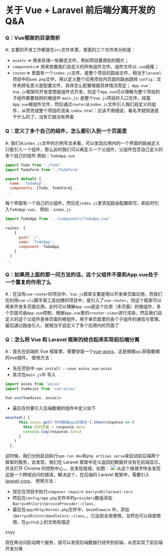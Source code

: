 # 关于 Vue + Laravel 前后端分离开发的Q&A

### Q：Vue框架的目录简析
A: 主要的开发工作都是在`src`文件夹里，里面的三个文件夹分别是：
* `assets` => 用来存储一些静态文件，例如项目要用到的图片；
* `components`=> 用来放置我们自定义的所有组件文件，组件文件以`.vue`结尾；
* `router`=> 里面有一个`index.js`文件，是整个项目的路由文件，相当于`laravel`项目中的`web.php`文件，用以定义整个应用项目内页面的路由跳转
`config`：文件夹顾名思义是配置文件，具体怎么配置根据具体情况而定；
`App.vue`：`Vue.js`框架的开发思想是组件式开发，则这个`App.vue`可以理解为整个项目的子组件都要依附的根组件
`main.js`: 是整个`Vue.js`项目的入口文件，挂载`App.vue`根组件文件，然后通过`router`从`index.js`文件引入我们自定义的组件，从而完成整个项目的渲染
`index.html`：应该不用细说，看名字就知道是干什么的了，没有它就没有界面

### Q：定义了多个自己的组件，怎么都引入到一个页面里
A: 我们从`index.js`文件的示例写法来看，可以发现应用内的一个界面的路由定义只能引入一个组件，那么此时我们可以再定义一个父组件，父组件包含自己定义的多个自己的组件
例如：`TodoApp.vue`
```javascript
import Todo from './Todo'
import TodoForm from './TodoForm'

export default {
  name: 'todoApp',
  components: {Todo, TodoForm},
...
```
每个界面有一个自己的父组件，然后在`index.js`里添加路由配置即可，即此时引入`TodoApp.vue`，
例如：`index.js`
```javascript
import TodoApp from '../components/TodoApp.vue'
...
routes: [
    {
      path: '/',
      name: 'TodoApp',
      component: TodoApp
    }
  ]
...
```

### Q：如果用上面的那一问方法的话，这个父组件不是和App.vue处于一个重复的作用了么
A：在没有`vue-router`的项目中，`Vue.js`框架主要是用以开发单页面应用，而我们在利用`vue-cli`脚手架工具创建的项目中，是引入了`vue-router`，则这个框架可以用来开发多页面应用，此时可以理解`App.vue`是这个应用（多页面）的根组件，多个页面可由`App.vue`控制，根据`App.vue`里的`<router-view>`进行渲染，然后我们自定义的这个父组件是单页面的根组件，用于单页面里的各个子组件的通信与管理，最后通过路由引入，就相当于自定义了多个应用内的页面了

### Q：怎么将 Vue 和 Laravel 框架的结合起来实现前后端分离
A：首先在前端的 Vue 框架里，需要安装一个[vue-axios](https://github.com/imcvampire/vue-axios)，这是根据`api`获取数据的vue插件。
使用方法：
* 先在项目中 ``` npm install --save axios vue-axios ```
* 其次在`main.js`中 写入
```javascript
import axios from 'axios'
import VueAxios from 'vue-axios'

Vue.use(VueAxios, axios)v
```
* 最后在你要引入后端数据的组件中定义如下
```js
mounted() {
      this.axios.get('你的数据api的路径').then(response => {
        this.你的变量 = response.data
        console.log(response.data)
      }
    )
  },
```
这时候，我们分别启动执行`npm run dev`和`php artisan serve`来启动前后端两个框架的服务，会发现，我们在 Laravel 框架中定义返回的数据并没有在前端显示，并且打开 Chrome 的控制中心，，会发现报错，如图：
![](http://omqlv3air.bkt.clouddn.com/blog/2017-06-06-%E5%B1%8F%E5%B9%95%E5%BF%AB%E7%85%A7%202017-06-06%20%E4%B8%8A%E5%8D%889.20.30.png)
从这个报错字样会发现这是一个跨域访问的错误，解决这个，在后端的 Laravel 框架中，需要引入[laravel-cors](https://github.com/barryvdh/laravel-cors)，
使用方法：
* 现在在项目中执行`composer require barryvdh/laravel-cors`
* 然后在`config/app.php`文件中的`providers`数组添加`Barryvdh\Cors\ServiceProvider::class,`
* 最后在`app/Http/Kernel.php`文件中，`$middleware` 中，添加`\Barryvdh\Cors\HandleCors::class,`，已达到全局使用，当然也可以局部使用，在`github`上的文档有描述

xxyy

现在再访问启动两个服务，就可以发现后端数据已经传到前端，从而实现了前后端开发分离
